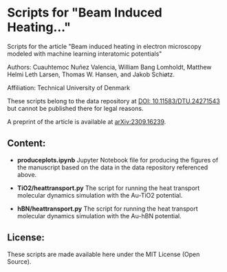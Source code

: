 # Scripts for "Beam Induced Heating..."

Scripts for the article "Beam induced heating in electron microscopy
modeled with machine learning interatomic potentials" 

Authors: Cuauhtemoc Nuñez Valencia, William Bang Lomholdt, Matthew
Helmi Leth Larsen, Thomas W. Hansen, and Jakob Schiøtz.

Affiliation: Technical University of Denmark

These scripts belong to the data repository at [DOI: 10.11583/DTU.24271543](https://doi.org/10.11583/DTU.24271543) but cannot be published there for legal reasons.  

A preprint of the article is available at [arXiv:2309.16239](https://arxiv.org/abs/2309.16239). 


## Content:

* **produceplots.ipynb**  Jupyter Notebook file for producing the figures of the manuscript based on the data in the data repository referenced above.

* **TiO2/heattransport.py**  The script for running the heat transport molecular dynamics simulation with the Au-TiO2 potential.

* **hBN/heattransport.py**  The script for running the heat transport molecular dynamics simulation with the Au-hBN potential.
  

## License:

These scripts are made available here under the MIT License (Open Source).
